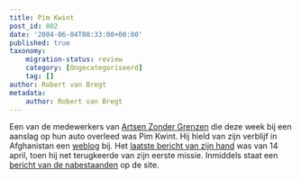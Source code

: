 ```yaml
---
title: Pim Kwint
post_id: 802
date: '2004-06-04T08:33:00+00:00'
published: true
taxonomy:
    migration-status: review
    category: [Ongecategoriseerd]
    tag: []
author: Robert van Bregt
metadata:
    author: Robert van Bregt
---
```

Een van de medewerkers van [Artsen Zonder Grenzen](http://web.archive.org/web/20050207103332/http://www.artsenzondergrenzen.nl/) die deze week bij een aanslag op hun auto overleed was Pim Kwint. Hij hield van zijn verblijf in Afghanistan een [weblog](http://web.archive.org/web/20050207103332/http://www.kwint-ia.nl/weblog/) bij. Het [laatste bericht van zijn hand](http://web.archive.org/web/20050207103332/http://www.kwint-ia.nl/weblog/archief/00000050.html) was van 14 april, toen hij net terugkeerde van zijn eerste missie. Inmiddels staat een [bericht van de nabestaanden](http://web.archive.org/web/20050207103332/http://www.kwint-ia.nl/weblog/archief/00000051.html) op de site.